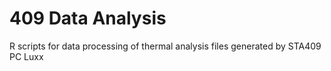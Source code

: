 # 409 Data Analysis
R scripts for data processing of thermal analysis files generated by STA409 PC Luxx
